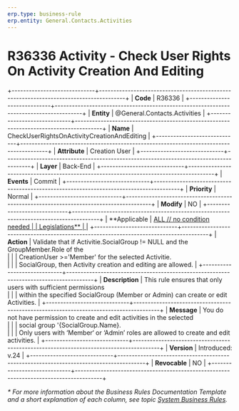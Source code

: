 ```yaml
---
erp.type: business-rule
erp.entity: General.Contacts.Activities
---
```


# R36336 Activity - Check User Rights On Activity Creation And Editing
+-----------------------------+---------------------------------------------------------------------------------------+
| **Code**                    | R36336                                                                                |
+-----------------------------+---------------------------------------------------------------------------------------+
| **Entity**                  | @General.Contacts.Activities                                                          |
+-----------------------------+---------------------------------------------------------------------------------------+
| **Name**                    | CheckUserRightsOnActivityCreationAndEditing                                           |
+-----------------------------+---------------------------------------------------------------------------------------+
| **Attribute**               | Creation User                                                                         |
+-----------------------------+---------------------------------------------------------------------------------------+
| **Layer**                   | Back-End                                                                              |
+-----------------------------+---------------------------------------------------------------------------------------+
| **Events**                  | Commit                                                                                |
+-----------------------------+---------------------------------------------------------------------------------------+
| **Priority**                | Normal                                                                                |
+-----------------------------+---------------------------------------------------------------------------------------+
| **Modify**                  | NO                                                                                    |
+-----------------------------+---------------------------------------------------------------------------------------+
| **Applicable                | [ALL // no condition needed                                                           |
| Legislations**              | ](xref:applicable-legislations)                                                       |
+-----------------------------+---------------------------------------------------------------------------------------+
| **Action**                  | Validate that if Activitie.SocialGroup != NULL and the GroupMember.Role of the <br>   |
|                             | CreationUser >='Member' for the selected Activitie.<br>                               |
|                             | SocialGroup, then Activity creation and editing are allowed.                          |
+-----------------------------+---------------------------------------------------------------------------------------+
| **Description**             | This rule ensures that only users with sufficient permissions <br>                    |
|                             | within the specified SocialGroup (Member or Admin) can create or edit Activities.     |
+-----------------------------+---------------------------------------------------------------------------------------+
| **Message**                 | You do not have permission to create and edit activities in the selected <br>         |
|                             | social group '{SocialGroup.Name}.<br>                                                 |
|                             | Only users with ‘Member‘ or ‘Admin’ roles are allowed to create and edit activities.  |
+-----------------------------+---------------------------------------------------------------------------------------+
| **Version**                 | Introduced: v.24                                                                      |
+-----------------------------+---------------------------------------------------------------------------------------+
| **Revocable**               | NO                                                                                    |
+-----------------------------+---------------------------------------------------------------------------------------+

*\* For more information about the Business Rules Documentation Template and a short explanation of each column, see
topic [System Business Rules](../templates/template-description-system-business-rules.md).*
